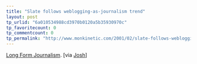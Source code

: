 ```yaml
---
title: "Slate follows weblogging-as-journalism trend"
layout: post
tp_urlid: "6a010534988cd3970b0120a5b35930970c"
tp_favoritecount: 0
tp_commentcount: 0
tp_permalink: "http://www.monkinetic.com/2001/02/slate-follows-weblogging-as-journalism-trend.html"
---
```

<a href="http://slate.msn.com/slatefare/01-02-06/slatefare.asp">Long Form Journalism</a>. [via <a href="http://barista.editthispage.com">Josh</a>]
